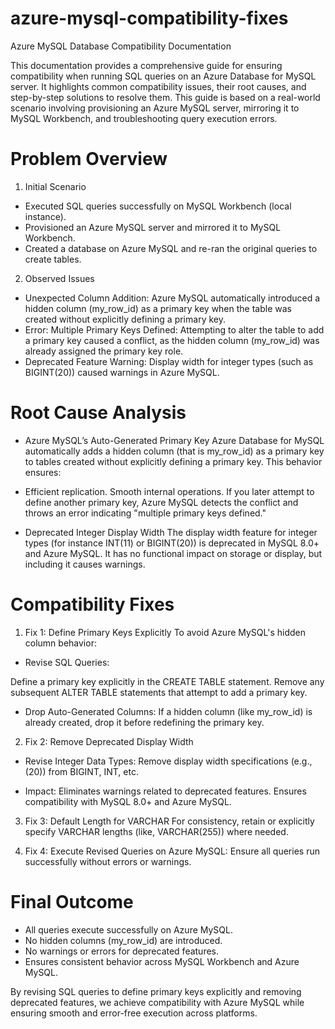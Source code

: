 # azure-mysql-compatibility-fixes
Azure MySQL Database Compatibility Documentation

This documentation provides a comprehensive guide for ensuring compatibility when running SQL queries on an Azure Database for MySQL server. It highlights common compatibility issues, their root causes, and step-by-step solutions to resolve them. This guide is based on a real-world scenario involving provisioning an Azure MySQL server, mirroring it to MySQL Workbench, and troubleshooting query execution errors.

# Problem Overview
1. Initial Scenario
- Executed SQL queries successfully on MySQL Workbench (local instance).
- Provisioned an Azure MySQL server and mirrored it to MySQL Workbench.
- Created a database on Azure MySQL and re-ran the original queries to create tables.

2. Observed Issues
- Unexpected Column Addition:
Azure MySQL automatically introduced a hidden column (my_row_id) as a primary key when the table was created without explicitly defining a primary key.
- Error: Multiple Primary Keys Defined:
Attempting to alter the table to add a primary key caused a conflict, as the hidden column (my_row_id) was already assigned the primary key role.
- Deprecated Feature Warning:
Display width for integer types (such as BIGINT(20)) caused warnings in Azure MySQL.

# Root Cause Analysis
- Azure MySQL’s Auto-Generated Primary Key
Azure Database for MySQL automatically adds a hidden column (that is my_row_id) as a primary key to tables created without explicitly defining a primary key. This behavior ensures:

- Efficient replication.
Smooth internal operations.
If you later attempt to define another primary key, Azure MySQL detects the conflict and throws an error indicating "multiple primary keys defined."

- Deprecated Integer Display Width
The display width feature for integer types (for instance INT(11) or BIGINT(20)) is deprecated in MySQL 8.0+ and Azure MySQL. It has no functional impact on storage or display, but including it causes warnings.

# Compatibility Fixes
1. Fix 1: Define Primary Keys Explicitly
To avoid Azure MySQL's hidden column behavior:

- Revise SQL Queries:

Define a primary key explicitly in the CREATE TABLE statement.
Remove any subsequent ALTER TABLE statements that attempt to add a primary key.

- Drop Auto-Generated Columns: 
If a hidden column (like my_row_id) is already created, drop it before redefining the primary key.

2. Fix 2: Remove Deprecated Display Width
- Revise Integer Data Types:
Remove display width specifications (e.g., (20)) from BIGINT, INT, etc.

- Impact:
Eliminates warnings related to deprecated features.
Ensures compatibility with MySQL 8.0+ and Azure MySQL.

3. Fix 3: Default Length for VARCHAR
For consistency, retain or explicitly specify VARCHAR lengths (like, VARCHAR(255)) where needed.

4. Fix 4: Execute Revised Queries on Azure MySQL:
Ensure all queries run successfully without errors or warnings.

# Final Outcome
- All queries execute successfully on Azure MySQL.
- No hidden columns (my_row_id) are introduced.
- No warnings or errors for deprecated features.
- Ensures consistent behavior across MySQL Workbench and Azure MySQL.

By revising SQL queries to define primary keys explicitly and removing deprecated features, we achieve compatibility with Azure MySQL while ensuring smooth and error-free execution across platforms.

